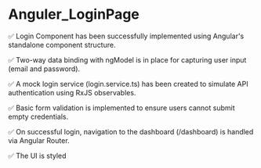 # Anguler_LoginPage
✅ Login Component has been successfully implemented using Angular's standalone component structure.

✅ Two-way data binding with ngModel is in place for capturing user input (email and password).

✅ A mock login service (login.service.ts) has been created to simulate API authentication using RxJS observables.

✅ Basic form validation is implemented to ensure users cannot submit empty credentials.

✅ On successful login, navigation to the dashboard (/dashboard) is handled via Angular Router.

✅ The UI is styled
